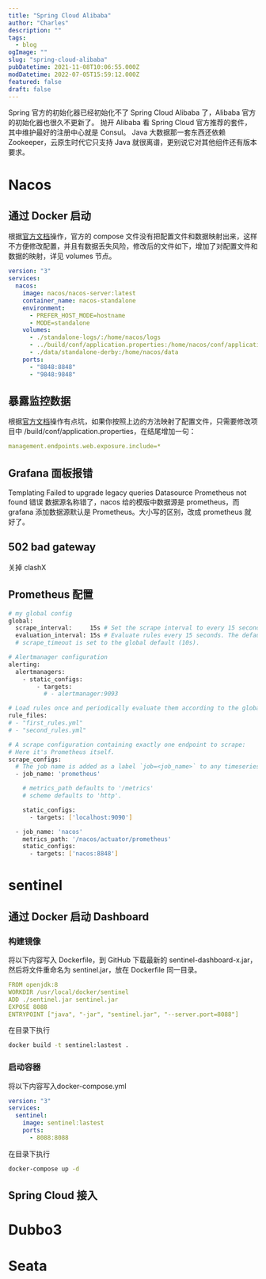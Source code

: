 ```yaml
---
title: "Spring Cloud Alibaba"
author: "Charles"
description: ""
tags:
  - blog
ogImage: ""
slug: "spring-cloud-alibaba"
pubDatetime: 2021-11-08T10:06:55.000Z
modDatetime: 2022-07-05T15:59:12.000Z
featured: false
draft: false
---
```


Spring 官方的初始化器已经初始化不了 Spring Cloud Alibaba 了，Alibaba 官方的初始化器也很久不更新了。
抛开 Alibaba 看 Spring Cloud 官方推荐的套件，其中维护最好的注册中心就是 Consul。
Java 大数据那一套东西还依赖 Zookeeper，云原生时代它只支持 Java 就很离谱，更别说它对其他组件还有版本要求。

# Nacos

## 通过 Docker 启动

根据[官方文档](https://nacos.io/zh-cn/docs/quick-start-docker.html)操作，官方的 compose 文件没有把配置文件和数据映射出来，这样不方便修改配置，并且有数据丢失风险，修改后的文件如下，增加了对配置文件和数据的映射，详见 volumes 节点。

```yaml
version: "3"
services:
  nacos:
    image: nacos/nacos-server:latest
    container_name: nacos-standalone
    environment:
      - PREFER_HOST_MODE=hostname
      - MODE=standalone
    volumes:
      - ./standalone-logs/:/home/nacos/logs
      - ../build/conf/application.properties:/home/nacos/conf/application.properties
      - ./data/standalone-derby:/home/nacos/data
    ports:
      - "8848:8848"
      - "9848:9848"
```

## 暴露监控数据

根据[官方文档](https://nacos.io/zh-cn/docs/monitor-guide.html)操作有点坑，如果你按照上边的方法映射了配置文件，只需要修改项目中 /build/conf/application.properties，在结尾增加一句：

```yaml
management.endpoints.web.exposure.include=*
```

## Grafana 面板报错

Templating Failed to upgrade legacy queries Datasource Prometheus not found 错误
数据源名称错了，nacos 给的模版中数据源是 prometheus，而 grafana 添加数据源默认是 Prometheus。大小写的区别，改成 prometheus 就好了。

## 502 bad gateway

关掉 clashX

## Prometheus 配置

```bash
# my global config
global:
  scrape_interval:     15s # Set the scrape interval to every 15 seconds. Default is every 1 minute.
  evaluation_interval: 15s # Evaluate rules every 15 seconds. The default is every 1 minute.
  # scrape_timeout is set to the global default (10s).

# Alertmanager configuration
alerting:
  alertmanagers:
    - static_configs:
        - targets:
          # - alertmanager:9093

# Load rules once and periodically evaluate them according to the global 'evaluation_interval'.
rule_files:
# - "first_rules.yml"
# - "second_rules.yml"

# A scrape configuration containing exactly one endpoint to scrape:
# Here it's Prometheus itself.
scrape_configs:
  # The job name is added as a label `job=<job_name>` to any timeseries scraped from this config.
  - job_name: 'prometheus'

    # metrics_path defaults to '/metrics'
    # scheme defaults to 'http'.

    static_configs:
      - targets: ['localhost:9090']

  - job_name: 'nacos'
    metrics_path: '/nacos/actuator/prometheus'
    static_configs:
      - targets: ['nacos:8848']
```

# sentinel

## 通过 Docker 启动 Dashboard

### 构建镜像

将以下内容写入 Dockerfile，到 GitHub 下载最新的 sentinel-dashboard-x.jar，然后将文件重命名为 sentinel.jar，放在 Dockerfile 同一目录。

```yaml
FROM openjdk:8
WORKDIR /usr/local/docker/sentinel
ADD ./sentinel.jar sentinel.jar
EXPOSE 8088
ENTRYPOINT ["java", "-jar", "sentinel.jar", "--server.port=8088"]
```

在目录下执行

```bash
docker build -t sentinel:lastest .
```

### 启动容器

将以下内容写入docker-compose.yml

```yaml
version: "3"
services:
  sentinel:
    image: sentinel:lastest
    ports:
      - 8088:8088
```

在目录下执行

```bash
docker-compose up -d
```

## Spring Cloud 接入

# Dubbo3

# Seata
